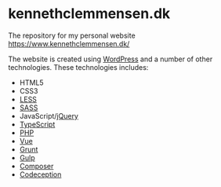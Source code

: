 # kennethclemmensen.dk

The repository for my personal website https://www.kennethclemmensen.dk/

The website is created using [WordPress](https://wordpress.org/) and a number of other technologies.
These technologies includes:
* HTML5
* CSS3
* [LESS](http://lesscss.org/)
* [SASS](https://sass-lang.com/)
* JavaScript/[jQuery](https://jquery.com/)
* [TypeScript](https://www.typescriptlang.org/)
* [PHP](http://php.net/)
* [Vue](https://vuejs.org/)
* [Grunt](https://gruntjs.com/)
* [Gulp](https://gulpjs.com/)
* [Composer](https://getcomposer.org/)
* [Codeception](http://codeception.com/)